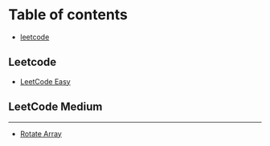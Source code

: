 # Table of contents

* [leetcode](README.md)

## Leetcode

* [LeetCode Easy](leetcode/leetcode-easy.md)

## LeetCode Medium

---

* [Rotate Array](189.md)

